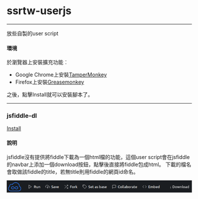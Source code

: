 # ssrtw-userjs
---
放些自製的user script
#### 環境
於瀏覽器上安裝擴充功能︰
* Google Chrome上安裝[TamperMonkey](https://chrome.google.com/webstore/detail/tampermonkey/dhdgffkkebhmkfjojejmpbldmpobfkfo)
* Firefox上安裝[Greasemonkey](https://addons.mozilla.org/zh-TW/firefox/addon/greasemonkey/)

之後，點擊Install就可以安裝腳本了。

---

### jsfiddle-dl
[Install](https://github.com/ssrtw/ssrtw-userjs/raw/main/jsfiddle-dl/jsfiddle-dl.user.js)
#### 說明
jsfiddle沒有提供將fiddle下載為一個html檔的功能，這個user script會在jsfiddle的navbar上添加一個download按鈕，點擊後直接將fiddle包成html。
下載的檔名會取做該fiddle的title，若無title則用fiddle的網頁id命名。

![navbar](https://raw.githubusercontent.com/ssrtw/ssrtw-userjs/main/jsfiddle-dl/jsfiddle-nav.png)
